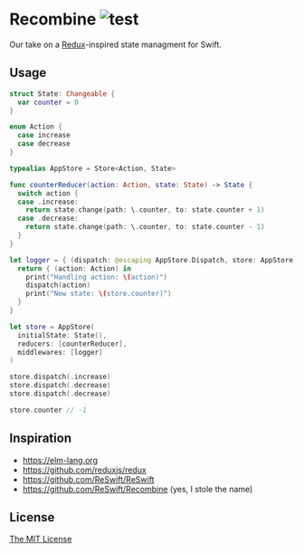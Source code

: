 # Recombine ![test](https://github.com/yodeltalk/recombine/actions/workflows/test.yml/badge.svg)

Our take on a [Redux](https://github.com/reduxjs/redux)-inspired state managment for Swift.

## Usage

```swift
struct State: Changeable {
  var counter = 0
}

enum Action {
  case increase
  case decrease
}

typealias AppStore = Store<Action, State>

func counterReducer(action: Action, state: State) -> State {
  switch action {
  case .increase:
    return state.change(path: \.counter, to: state.counter + 1)
  case .decrease:
    return state.change(path: \.counter, to: state.counter - 1)
  }
}

let logger = { (dispatch: @escaping AppStore.Dispatch, store: AppStore) in
  return { (action: Action) in
    print("Handling action: \(action)")
    dispatch(action)
    print("New state: \(store.counter)")
  }
}

let store = AppStore(
  initialState: State(),
  reducers: [counterReducer],
  middlewares: [logger]
)

store.dispatch(.increase)
store.dispatch(.decrease)
store.dispatch(.decrease)

store.counter // -1
```

## Inspiration

- https://elm-lang.org
- https://github.com/reduxjs/redux
- https://github.com/ReSwift/ReSwift
- https://github.com/ReSwift/Recombine (yes, I stole the name)

## License

[The MIT License](./LICENSE)
